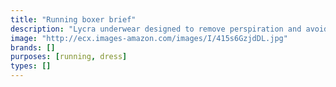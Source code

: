 ```yaml
---
title: "Running boxer brief"
description: "Lycra underwear designed to remove perspiration and avoid rubbing the crotch."
image: "http://ecx.images-amazon.com/images/I/415s6GzjdDL.jpg"
brands: []
purposes: [running, dress]
types: []
---
```

